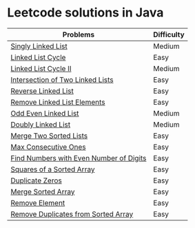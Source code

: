 # Leetcode solutions in Java

Problems | Difficulty |
--- |------------|
[Singly Linked List](https://leetcode.com/explore/learn/card/linked-list/209/singly-linked-list/1290/) | Medium     |
[Linked List Cycle](https://leetcode.com/explore/learn/card/linked-list/214/two-pointer-technique/1212/) | Easy       |
[Linked List Cycle II](https://leetcode.com/explore/learn/card/linked-list/214/two-pointer-technique/1214/) | Medium     |
[Intersection of Two Linked Lists](https://leetcode.com/explore/learn/card/linked-list/214/two-pointer-technique/1215/) | Easy     |
[Reverse Linked List](https://leetcode.com/explore/learn/card/linked-list/219/classic-problems/1205/) | Easy |
[Remove Linked List Elements](https://leetcode.com/explore/learn/card/linked-list/219/classic-problems/1207/) | Easy |
[Odd Even Linked List](https://leetcode.com/explore/learn/card/linked-list/219/classic-problems/1208/) | Medium |
[Doubly Linked List](https://leetcode.com/explore/learn/card/linked-list/210/doubly-linked-list/1294/) | Medium |
[Merge Two Sorted Lists](https://leetcode.com/explore/learn/card/linked-list/213/conclusion/1227/)| Easy |
[Max Consecutive Ones](https://leetcode.com/explore/learn/card/fun-with-arrays/521/introduction/3238/) | Easy |
[Find Numbers with Even Number of Digits](https://leetcode.com/explore/learn/card/fun-with-arrays/521/introduction/3237/) | Easy |
[Squares of a Sorted Array](https://leetcode.com/explore/learn/card/fun-with-arrays/521/introduction/3240/) | Easy |
[Duplicate Zeros](https://leetcode.com/explore/learn/card/fun-with-arrays/525/inserting-items-into-an-array/3245/) | Easy |
[Merge Sorted Array](https://leetcode.com/explore/learn/card/fun-with-arrays/525/inserting-items-into-an-array/3253/)  | Easy |
[Remove Element](https://leetcode.com/explore/learn/card/fun-with-arrays/526/deleting-items-from-an-array/3247/) | Easy |
[Remove Duplicates from Sorted Array](https://leetcode.com/explore/learn/card/fun-with-arrays/526/deleting-items-from-an-array/3248/) | Easy |
